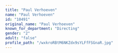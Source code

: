 ```yaml
---
title: "Paul Verhoeven"
name: "Paul Verhoeven"
id: "10491"
original_name: "Paul Verhoeven"
known_for_department: "Directing"
gender: "2"
adult: "false"
profile_path: "/wxkroRBtM6NKZdx9sYLFfFSGnaR.jpg"
---
```

